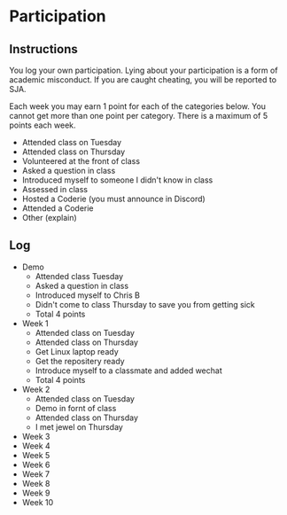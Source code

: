 Participation
=============

## Instructions ##

You log your own participation. Lying about your participation is a form of
academic misconduct. If you are caught cheating, you will be reported to SJA.

Each week you may earn 1 point for each of the categories below. You cannot get
more than one point per category. There is a maximum of 5 points each week.

+ Attended class on Tuesday
+ Attended class on Thursday
+ Volunteered at the front of class
+ Asked a question in class
+ Introduced myself to someone I didn't know in class
+ Assessed in class
+ Hosted a Coderie (you must announce in Discord)
+ Attended a Coderie
+ Other (explain)

## Log ##

- Demo
	+ Attended class Tuesday
	+ Asked a question in class
	+ Introduced myself to Chris B
	+ Didn't come to class Thursday to save you from getting sick
	+ Total 4 points
- Week 1
	+ Attended class on Tuesday
	+ Attended class on Thursday
	+ Get Linux laptop ready
	+ Get the repositery ready
	+ Introduce myself to a classmate and added wechat
	+ Total 4 points
- Week 2
	+ Attended class on Tuesday
	+ Demo in fornt of class
	+ Attended class on Thursday
	+ I met jewel on Thursday
- Week 3
- Week 4
- Week 5
- Week 6
- Week 7
- Week 8
- Week 9
- Week 10
